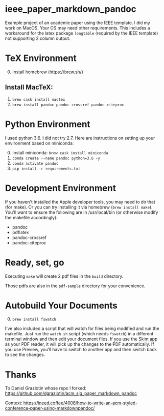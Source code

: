 # ieee_paper_markdown_pandoc
Example project of an academic paper using the IEEE template. I did my
work on MacOS. Your OS may need other requirements. This includes a
workaround for the latex package `longtable` (required by the IEEE
template) not supporting 2 column output.

# TeX Environment
0. Install homebrew (https://brew.sh/)

## Install MacTeX:
1. `brew cask install mactex`
2. `brew install pandoc pandoc-crossref pandoc-citeproc`

# Python Environment
I used python 3.6. I did not try 2.7. Here are instructions on setting
up your environment based on miniconda:

0. Install miniconda: `brew cask install miniconda`
1. `conda create --name pandoc python=3.6 -y`
2. `conda activate pandoc`
3. `pip install -r requirements.txt`

# Development Environment
If you haven't installed the Apple developer tools, you may need to do
that (for make). Or you can try installing it via homebrew (`brew
install make`). You'll want to ensure the following are in
/usr/local/bin (or otherwise modify the makefile accordingly):

* pandoc
* pdflatex
* pandoc-crossref
* pandoc-citeproc

# Ready, set, go
Executing `make` will create 2 pdf files in the `build` directory.

Those pdfs are also in the `pdf-sample` directory for your convenience.

# Autobuild Your Documents
0. `brew install fswatch`

I've also included a script that will watch for files being modified and
run the makefile. Just run the `watch.sh` script (which needs `fswatch`)
in a different terminal window and then edit your document files. If you
use the [Skim app](https://skim-app.sourceforge.io) as your PDF reader,
it will pick up the changes to the PDF automatically. If you use
Preview, you'll have to switch to another app and then switch back to
see the changes.

# Thanks
To Daniel Graziotin whose repo I forked:
https://github.com/dgraziotin/acm_sig_paper_markdown_pandoc

Context:
https://ineed.coffee/4008/how-to-write-an-acm-styled-conference-paper-using-markdownpandoc/
